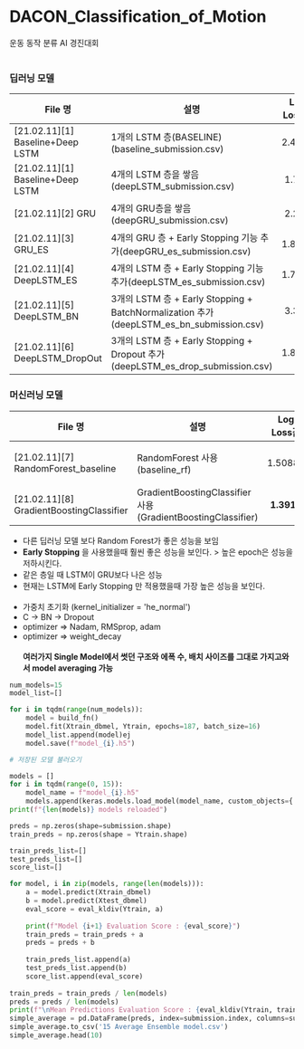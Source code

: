 # DACON_Classification_of_Motion
운동 동작 분류 AI 경진대회
<br><br>
### 딥러닝 모델
|File 명|설명|Log Loss값|비고|
|-----|-------|:-----:|----|
|[21.02.11][1] Baseline+Deep LSTM| 1개의 LSTM 층(BASELINE)(baseline_submission.csv)|2.4148||
|[21.02.11][1] Baseline+Deep LSTM| 4개의 LSTM 층을 쌓음(deepLSTM_submission.csv)|1.739|단일층보단 나은 성능|
|[21.02.11][2] GRU|4개의 GRU층을 쌓음(deepGRU_submission.csv)|2.289|같은 층 LSTM이 더 나은 성능|
|[21.02.11][3] GRU_ES| 4개의 GRU 층 + Early Stopping 기능 추가(deepGRU_es_submission.csv)|1.8980|Early Stopping이 안한 것보다 나은 성능|
|[21.02.11][4] DeepLSTM_ES| 4개의 LSTM 층 + Early Stopping 기능 추가(deepLSTM_es_submission.csv)|1.7265|총 epoch 33번 진행, deeper 진행|
|[21.02.11][5] DeepLSTM_BN| 3개의 LSTM 층 + Early Stopping + BatchNormalization 추가(deepLSTM_es_bn_submission.csv)|3.392|patience = 20, epochs = 300 -> logloss:더 별로|
|[21.02.11][6] DeepLSTM_DropOut|3개의 LSTM 층 + Early Stopping + Dropout 추가(deepLSTM_es_drop_submission.csv)|1.8322|Batchnormalization보단 dropout, but 안해주는 것이 나음|

### 머신러닝 모델
|File 명|설명|Log Loss값|비고|
|-----|-------|:-----:|----|
|[21.02.11][7] RandomForest_baseline|RandomForest 사용(baseline_rf)|1.50886|다른 딥러닝들 보다 좋은 성능을 보임|
|[21.02.11][8] GradientBoostingClassifier|GradientBoostingClassifier사용(GradientBoostingClassifier)|**1.3918**|RandomForest보다 나은 성능|


- 다른 딥러닝 모델 보다 Random Forest가 좋은 성능을 보임
- **Early Stopping** 을 사용했을때 훨씬 좋은 성능을 보인다. > 높은 epoch은 성능을 저하시킨다.
- 같은 층일 때 LSTM이 GRU보다 나은 성능
- 현재는 LSTM에 Early Stopping 만 적용했을때 가장 높은 성능을 보인다.
<br><br>
- 가중치 초기화 (kernel_initializer = 'he_normal')
- C -> BN -> Dropout
- optimizer => Nadam, RMSprop, adam
- optimizer => weight_decay
<br><br>
**여러가지 Single Model에서 썻던 구조와 에폭 수, 배치 사이즈를 그대로 가지고와서 model averaging 가능**

```python
num_models=15
model_list=[]

for i in tqdm(range(num_models)):
    model = build_fn()
    model.fit(Xtrain_dbmel, Ytrain, epochs=187, batch_size=16)
    model_list.append(model)ej
    model.save(f"model_{i}.h5")
```
```python
# 저장된 모델 불러오기

models = []
for i in tqdm(range(0, 15)):
    model_name = f"model_{i}.h5"
    models.append(keras.models.load_model(model_name, custom_objects={'mish' : mish}))
print(f"{len(models)} models reloaded")
```

```python
preds = np.zeros(shape=submission.shape)
train_preds = np.zeros(shape = Ytrain.shape)

train_preds_list=[]
test_preds_list=[]
score_list=[]

for model, i in zip(models, range(len(models))):
    a = model.predict(Xtrain_dbmel)
    b = model.predict(Xtest_dbmel)
    eval_score = eval_kldiv(Ytrain, a)
    
    print(f"Model {i+1} Evaluation Score : {eval_score}")
    train_preds = train_preds + a
    preds = preds + b
    
    train_preds_list.append(a)
    test_preds_list.append(b)
    score_list.append(eval_score)
    
train_preds = train_preds / len(models)
preds = preds / len(models)
print(f"\nMean Predictions Evaluation Score : {eval_kldiv(Ytrain, train_preds)}")
simple_average = pd.DataFrame(preds, index=submission.index, columns=submission.columns)
simple_average.to_csv('15 Average Ensemble model.csv')
simple_average.head(10)
```

